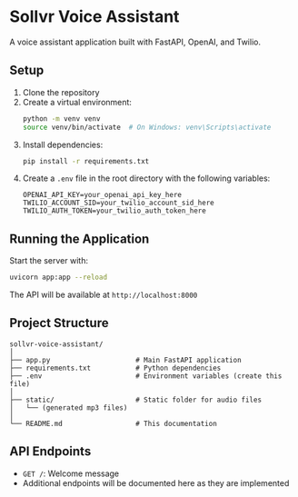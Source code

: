 # Sollvr Voice Assistant

A voice assistant application built with FastAPI, OpenAI, and Twilio.

## Setup

1. Clone the repository
2. Create a virtual environment:
   ```bash
   python -m venv venv
   source venv/bin/activate  # On Windows: venv\Scripts\activate
   ```
3. Install dependencies:
   ```bash
   pip install -r requirements.txt
   ```
4. Create a `.env` file in the root directory with the following variables:
   ```
   OPENAI_API_KEY=your_openai_api_key_here
   TWILIO_ACCOUNT_SID=your_twilio_account_sid_here
   TWILIO_AUTH_TOKEN=your_twilio_auth_token_here
   ```

## Running the Application

Start the server with:
```bash
uvicorn app:app --reload
```

The API will be available at `http://localhost:8000`

## Project Structure

```
sollvr-voice-assistant/
│
├── app.py                     # Main FastAPI application
├── requirements.txt           # Python dependencies
├── .env                       # Environment variables (create this file)
│
├── static/                    # Static folder for audio files
│   └── (generated mp3 files)
│
└── README.md                  # This documentation
```

## API Endpoints

- `GET /`: Welcome message
- Additional endpoints will be documented here as they are implemented 